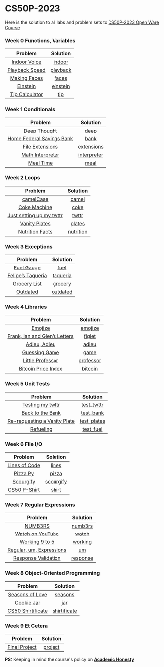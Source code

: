 # CS50P-2023

Here is the solution to all labs and problem sets to [CS50P-2023 Open Ware Course](https://cs50.harvard.edu/python/2022/)

### Week 0 Functions, Variables

  | Problem | Solution |
  | :-: | :-: |
  | [Indoor Voice](https://cs50.harvard.edu/python/2022/psets/0/indoor/) | [indoor](https://github.com/dsernag/CS50P-2023/blob/main/week0/indoor/indoor.py) |
  | [Playback Speed](https://cs50.harvard.edu/python/2022/psets/0/playback/) | [playback](https://github.com/dsernag/CS50P-2023/blob/main/week0/playback/playback.py) |
  | [Making Faces](https://cs50.harvard.edu/python/2022/psets/0/faces/) | [faces](https://github.com/dsernag/CS50P-2023/blob/main/week0/faces/faces.py) |
  | [Einstein](https://cs50.harvard.edu/python/2022/psets/0/einstein/) | [einstein](https://github.com/dsernag/CS50P-2023/blob/main/week0/einstein/einstein.py) |
  | [Tip Calculator](https://cs50.harvard.edu/python/2022/psets/0/tip/) | [tip](https://github.com/dsernag/CS50P-2023/blob/main/week0/tip/tip.py) |

### Week 1 Conditionals

| Problem | Solution |
| :-: | :-: |
| [Deep Thought](https://cs50.harvard.edu/python/2022/psets/1/deep/) | [deep](https://github.com/dsernag/CS50P-2023/blob/main/week1/deep/deep.py) |
| [Home Federal Savings Bank](https://cs50.harvard.edu/python/2022/psets/1/bank/) | [bank](https://github.com/dsernag/CS50P-2023/blob/main/week1/bank/bank.py) |
| [File Extensions](https://cs50.harvard.edu/python/2022/psets/1/extensions/) | [extensions](https://github.com/dsernag/CS50P-2023/blob/main/week1/extensions/extensions.py) |
| [Math Interpreter](https://cs50.harvard.edu/python/2022/psets/1/interpreter/) | [interpreter](https://github.com/dsernag/CS50P-2023/blob/main/week1/interpreter/interpreter.py) |
| [Meal Time](https://cs50.harvard.edu/python/2022/psets/1/meal/) | [meal](https://github.com/dsernag/CS50P-2023/blob/main/week1/meal/meal.py) |


### Week 2 Loops

| Problem | Solution |
| :-: | :-: |
| [camelCase](https://cs50.harvard.edu/python/2022/psets/2/camel/) | [camel](https://github.com/dsernag/CS50P-2023/blob/main/week2/camel/camel.py) |
| [Coke Machine](https://cs50.harvard.edu/python/2022/psets/2/coke/) | [coke](https://github.com/dsernag/CS50P-2023/blob/main/week2/coke/coke.py) |
| [Just setting up my twttr](https://cs50.harvard.edu/python/2022/psets/2/twttr/) | [twttr](https://github.com/dsernag/CS50P-2023/blob/main/week2/twttr/twttr.py) |
| [Vanity Plates](https://cs50.harvard.edu/python/2022/psets/2/plates/) | [plates](https://github.com/dsernag/CS50P-2023/blob/main/week2/plates/plates.py) |
| [Nutrition Facts](https://cs50.harvard.edu/python/2022/psets/2/nutrition/) | [nutrition](https://github.com/dsernag/CS50P-2023/blob/main/week2/nutrition/nutrition.py) |

### Week 3 Exceptions

| Problem | Solution |
| :-: | :-: |
| [Fuel Gauge](https://cs50.harvard.edu/python/2022/psets/3/fuel/) | [fuel](https://github.com/dsernag/CS50P-2023/blob/main/week3/fuel/fuel.py) |
| [Felipe’s Taqueria](https://cs50.harvard.edu/python/2022/psets/3/taqueria/) | [taqueria](https://github.com/dsernag/CS50P-2023/blob/main/week3/taqueria/taqueria.py) |
| [Grocery List](https://cs50.harvard.edu/python/2022/psets/3/grocery/) | [grocery](https://github.com/dsernag/CS50P-2023/blob/main/week3/grocery/grocery.py) |
| [Outdated](https://cs50.harvard.edu/python/2022/psets/3/outdated/) | [outdated](https://github.com/dsernag/CS50P-2023/blob/main/week3/outdated/outdated.py) |

### Week 4 Libraries

| Problem | Solution |
| :-: | :-: |
| [Emojize](https://cs50.harvard.edu/python/2022/psets/4/emojize/) | [emojize](https://github.com/dsernag/CS50P-2023/blob/main/week4/emojize/emojize.py) |
| [Frank, Ian and Glen’s Letters](https://cs50.harvard.edu/python/2022/psets/4/figlet/) | [figlet](https://github.com/dsernag/CS50P-2023/blob/main/week4/figlet/figlet.py) |
| [Adieu, Adieu](https://cs50.harvard.edu/python/2022/psets/4/adieu/) | [adieu](https://github.com/dsernag/CS50P-2023/blob/main/week4/adieu/adieu.py) |
| [Guessing Game](https://cs50.harvard.edu/python/2022/psets/4/game/) | [game](https://github.com/dsernag/CS50P-2023/blob/main/week4/game/game.py) |
| [Little Professor](https://cs50.harvard.edu/python/2022/psets/4/professor/) | [professor](https://github.com/dsernag/CS50P-2023/blob/main/week4/professor/professor.py) |
| [Bitcoin Price Index](https://cs50.harvard.edu/python/2022/psets/4/bitcoin/) | [bitcoin](https://github.com/dsernag/CS50P-2023/blob/main/week4/bitcoin/bitcoin.py) |

### Week 5 Unit Tests

| Problem | Solution |
| :-: | :-: |
| [Testing my twttr](https://cs50.harvard.edu/python/2022/psets/5/test_twttr/) | [test_twttr](https://github.com/dsernag/CS50P-2023/blob/main/week5/test_twttr/test_twttr.py) |
| [Back to the Bank](https://cs50.harvard.edu/python/2022/psets/5/test_bank/) | [test_bank](https://github.com/dsernag/CS50P-2023/blob/main/week5/test_bank/test_bank.py) |
| [Re-requesting a Vanity Plate](https://cs50.harvard.edu/python/2022/psets/5/test_plates/) | [test_plates](https://github.com/dsernag/CS50P-2023/blob/main/week5/test_plates/test_plates.py) |
| [Refueling](https://cs50.harvard.edu/python/2022/psets/5/test_fuel/) | [test_fuel](https://github.com/dsernag/CS50P-2023/blob/main/week5/test_fuel/test_fuel.py) |

### Week 6 File I/O

| Problem | Solution |
| :-: | :-: |
| [Lines of Code](https://cs50.harvard.edu/python/2022/psets/6/lines/) | [lines](https://github.com/dsernag/CS50P-2023/blob/main/week6/lines/lines.py) |
| [Pizza Py](https://cs50.harvard.edu/python/2022/psets/6/pizza/) | [pizza](https://github.com/dsernag/CS50P-2023/blob/main/week6/pizza/pizza.py) |
| [Scourgify](https://cs50.harvard.edu/python/2022/psets/6/scourgify/) | [scourgify](https://github.com/dsernag/CS50P-2023/blob/main/week6/scourgify/scourgify.py) |
| [CS50 P-Shirt](https://cs50.harvard.edu/python/2022/psets/6/shirt/) | [shirt](https://github.com/dsernag/CS50P-2023/blob/main/week6/shirt/shirt.py) |

### Week 7 Regular Expressions

| Problem | Solution |
| :-: | :-: |
| [NUMB3RS](https://cs50.harvard.edu/python/2022/psets/7/numb3rs/) | [numb3rs](https://github.com/dsernag/CS50P-2023/tree/main/week7/numb3rs) |
| [Watch on YouTube](https://cs50.harvard.edu/python/2022/psets/7/watch/) | [watch](https://github.com/dsernag/CS50P-2023/blob/main/week7/watch/watch.py) |
| [Working 9 to 5](https://cs50.harvard.edu/python/2022/psets/7/working/) | [working](https://github.com/dsernag/CS50P-2023/tree/main/week7/working) |
| [Regular, um, Expressions](https://cs50.harvard.edu/python/2022/psets/7/um/) | [um](https://github.com/dsernag/CS50P-2023/tree/main/week7/um) |
| [Response Validation](https://cs50.harvard.edu/python/2022/psets/7/response/) | [response](https://github.com/dsernag/CS50P-2023/blob/main/week7/response/response.py) |

### Week 8 Object-Oriented Programming

| Problem | Solution |
| :-: | :-: |
| [Seasons of Love](https://cs50.harvard.edu/python/2022/psets/8/seasons/) | [seasons](https://github.com/dsernag/CS50P-2023/tree/main/week8/seasons) |
| [Cookie Jar](https://cs50.harvard.edu/python/2022/psets/8/jar/) | [jar](https://github.com/dsernag/CS50P-2023/tree/main/week8/jar) |
| [CS50 Shirtificate](https://cs50.harvard.edu/python/2022/psets/8/shirtificate/) | [shirtificate](https://github.com/dsernag/CS50P-2023/blob/main/week8/shirtificate/shirtificate.py) |

### Week 9 Et Cetera

| Problem | Solution |
| :-: | :-: |
| [Final Project](https://cs50.harvard.edu/python/2022/project/) | [project](https://github.com/dsernag/CS50P-2023/tree/main/week9) |
  
**PS:** Keeping in mind the course's policy on **[Academic Honesty](https://cs50.harvard.edu/python/2022/honesty/)**
